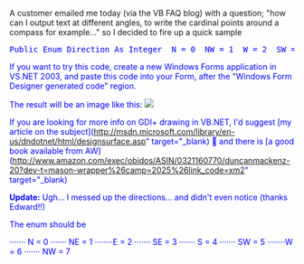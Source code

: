 A customer emailed me today (via the VB FAQ blog) with a question; "how can I output text at different angles, to write the cardinal points around a compass for example..." so I decided to fire up a quick sample

<pre><font color="blue" family="Microsoft Sans Serif">Public <font color="blue" family="Microsoft Sans Serif">Enum Direction <font color="blue" family="Microsoft Sans Serif">As <font color="blue" family="Microsoft Sans Serif">Integer  N = 0  NW = 1  W = 2  SW = 3  S = 4  SE = 5  E = 6  NE = 7 <font color="blue" family="Microsoft Sans Serif">End <font color="blue" family="Microsoft Sans Serif">Enum <font color="blue" family="Microsoft Sans Serif">Protected <font color="blue" family="Microsoft Sans Serif">Overrides <font color="blue" family="Microsoft Sans Serif">Sub OnPaint(<font color="blue" family="Microsoft Sans Serif">ByVal e <font color="blue" family="Microsoft Sans Serif">As System.Windows.Forms.PaintEventArgs)  e.Graphics.<font color="blue" family="Microsoft Sans Serif">Clear(<font color="blue" family="Microsoft Sans Serif">Me.BackColor)  <font color="blue" family="Microsoft Sans Serif">Dim bounds <font color="blue" family="Microsoft Sans Serif">As Rectangle  <font color="blue" family="Microsoft Sans Serif">Dim g <font color="blue" family="Microsoft Sans Serif">As Graphics  <font color="blue" family="Microsoft Sans Serif">Dim rotation <font color="blue" family="Microsoft Sans Serif">As <font color="blue" family="Microsoft Sans Serif">Single = 0  g = e.Graphics  bounds = <font color="blue" family="Microsoft Sans Serif">New Rectangle(50, 50, <font color="blue" family="Microsoft Sans Serif">Me.Width - 100, <font color="blue" family="Microsoft Sans Serif">Me.Height - 100)  <font color="blue" family="Microsoft Sans Serif">Dim rect <font color="blue" family="Microsoft Sans Serif">As System.Drawing.RectangleF  g.DrawEllipse(Pens.Black, bounds)  <font color="blue" family="Microsoft Sans Serif">Dim myMatrix <font color="blue" family="Microsoft Sans Serif">As Drawing2D.Matrix  <font color="blue" family="Microsoft Sans Serif">Dim sf <font color="blue" family="Microsoft Sans Serif">As <font color="blue" family="Microsoft Sans Serif">New StringFormat(StringFormatFlags.NoWrap)  sf.Alignment = StringAlignment.Center  myMatrix = g.Transform()  rect = <font color="blue" family="Microsoft Sans Serif">New System.Drawing.RectangleF(bounds.X, bounds.Y, bounds.Width, bounds.Height)  <font color="blue" family="Microsoft Sans Serif">For i <font color="blue" family="Microsoft Sans Serif">As <font color="blue" family="Microsoft Sans Serif">Integer = 0 <font color="blue" family="Microsoft Sans Serif">To 7    <font color="blue" family="Microsoft Sans Serif">If i &gt; 0 <font color="blue" family="Microsoft Sans Serif">Then      myMatrix.RotateAt(45, <font color="blue" family="Microsoft Sans Serif">New PointF(<font color="blue" family="Microsoft Sans Serif">Me.Width / 2, <font color="blue" family="Microsoft Sans Serif">Me.Height / 2), Drawing.Drawing2D.MatrixOrder.Append)      g.Transform = myMatrix    <font color="blue" family="Microsoft Sans Serif">End <font color="blue" family="Microsoft Sans Serif">If    <font color="blue" family="Microsoft Sans Serif">Dim directionString <font color="blue" family="Microsoft Sans Serif">As <font color="blue" family="Microsoft Sans Serif">String    directionString = System.<font color="blue" family="Microsoft Sans Serif">Enum.GetName(<font color="blue" family="Microsoft Sans Serif">GetType(Direction), i)    g.DrawString(directionString, <font color="blue" family="Microsoft Sans Serif">New Font(<font color="red" family="Microsoft Sans Serif">"Arial", 12, FontStyle.Bold), Brushes.Black, rect, sf)  <font color="blue" family="Microsoft Sans Serif">Next <font color="blue" family="Microsoft Sans Serif">End <font color="blue" family="Microsoft Sans Serif">Sub </pre>



If you want to try this code, create a new Windows Forms application in VS.NET 2003, and paste this code into your Form, after the "Windows Form Designer generated code" region.

The result will be an image like this: ![](http://msdn.microsoft.com/vbasic/art/compass.png)

If you are looking for more info on GDI+ drawing in VB.NET, I'd suggest [my article on the subject](http://msdn.microsoft.com/library/en-us/dndotnet/html/designsurface.asp" target="_blank) 🙂 and there is [a good book available from AW](http://www.amazon.com/exec/obidos/ASIN/0321160770/duncanmackenz-20?dev-t=mason-wrapper%26camp=2025%26link_code=xm2" target="_blank)

**Update:** Ugh... I messed up the directions... and didn't even notice (thanks Edward!!)

The enum should be

······· N = 0
······· NE = 1
········E = 2
······· SE = 3
······· S = 4
······· SW = 5
········W = 6
······· NW = 7